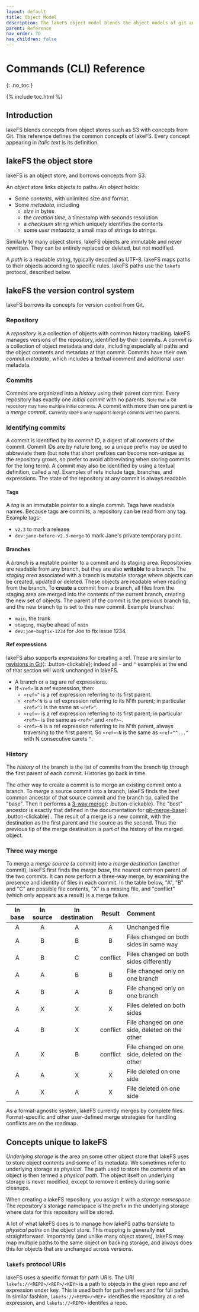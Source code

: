 ```yaml
---
layout: default
title: Object Model 
description: The lakeFS object model blends the object models of git and of object stores such as S3.  Here are the explicit definitions.
parent: Reference
nav_order: 70
has_children: false
---
```


# Commands (CLI) Reference
{: .no_toc }

{% include toc.html %}

## Introduction

lakeFS blends concepts from object stores such as S3 with concepts from Git.  This reference
defines the common concepts of lakeFS.  Every concept appearing in _italic text_ is its
definition.

## lakeFS the object store

lakeFS is an object store, and borrows concepts from S3.

An _object store_ links objects to paths.  An _object_ holds:

* Some _contents_, with unlimited size and format.
* Some _metadata_, including
  + _size_ in bytes
  + the _creation time_, a timestamp with seconds resolution
  + a _checksum_ string which uniquely identifies the contents
  + some _user metadata_, a small map of strings to strings.

Similarly to many object stores, lakeFS objects are immutable and never rewritten.  They can
be entirely replaced or deleted, but not modified.

A _path_ is a readable string, typically decoded as UTF-8.  lakeFS maps paths to their objects
according to specific rules.  lakeFS paths use the `lakefs` protocol, described below.

## lakeFS the version control system

lakeFS borrows its concepts for version control from Git.

### Repository

A _repository_ is a collection of objects with common history tracking.  lakeFS manages
versions of the repository, identified by their commits.  A _commit_ is a collection of object
metadata and data, including especially all paths and the object contents and metadata at that
commit.  Commits have their own _commit metadata_, which includes a textual comment and
additional user metadata.

### Commits

Commits are organized into a _history_ using their parent commits.  Every repository has
exactly one _initial commit_ with no parents.  <span style="font-size: smaller">Note that a
Git repository may have multiple initial commits.</span> A commit with more than one parent is
a _merge commit_.  <span style="font-size: smaller">Currently lakeFS only supports merge
commits with two parents.</span>

### Identifying commits

A commit is identified by its _commit ID_, a digest of all contents of the commit.  Commit IDs
are by nature long, so a unique prefix may be used to abbreviate them (but note that short
prefixes can become non-unique as the repository grows, so prefer to avoid abbreviating when
storing commits for the long term).  A commit may also be identified by using a textual
definition, called a _ref_.  Examples of refs include tags, branches, and expressions.  The
state of the repository at any commit is always readable.

#### Tags

A _tag_ is an immutable pointer to a single commit.  Tags have readable names.  Because tags
are commits, a repository can be read from any tag.  Example tags:

* `v2.3` to mark a release
* `dev:jane-before-v2.3-merge` to mark Jane's private temporary point.

#### Branches

A _branch_ is a mutable pointer to a commit and its staging area.  Repositories are readable
from any branch, but they are also **writable** to a branch.  The _staging area_ associated
with a branch is mutable storage where objects can be created, updated or deleted.  These
objects are readable when reading from the branch.  To **create** a commit from a branch, all
files from the staging area are merged into the contents of the current branch, creating the
new set of objects.  The parent of the commit is the previous branch tip, and the new branch
tip is set to this new commit.  Example branches:

* `main`, the trunk
* `staging`, maybe ahead of `main`
* `dev:joe-bugfix-1234` for Joe to fix issue 1234.

#### Ref expressions

lakeFS also supports _expressions_ for creating a ref.  These are similar to [revisions in
Git](https://git-scm.com/docs/gitrevisions#_specifying_revisions){: .button-clickable}; indeed all `~` and `^`
examples at the end of that section will work unchanged in lakeFS.

* A branch or a tag are ref expressions.
* If `<ref>` is a ref expression, then:
  + `<ref>^` is a ref expression referring to its first parent.
  + `<ref>^N` is a ref expression referring to its N'th parent; in particular `<ref>^1` is the
    same as `<ref>^`.
  + `<ref>~` is a ref expression referring to its first parent; in particular `<ref>~` is the
    same as `<ref>^` and `<ref>~`.
  + `<ref>~N` is a ref expression referring to its N'th parent, always traversing to the first
    parent.  So `<ref>~N` is the same as `<ref>^^...^` with N consecutive carets `^`.

### History

The _history_ of the branch is the list of commits from the branch tip through the first
parent of each commit.  Histories go back in time.

The other way to create a commit is to merge an existing commit onto a branch.  To _merge_ a
source commit into a branch, lakeFS finds the _best_ common ancestor of that source commit and
the branch tip, called the "base".  Then it performs a [3-way merge](#three-way-merge){: .button-clickable}.  The
"best" ancestor is exactly that defined in the documentation for
[git-merge-base](https://git-scm.com/docs/git-merge-base#_description){: .button-clickable} .  The result of a merge
is a new commit, with the destination as the first parent and the source as the second.  Thus
the previous tip of the merge destination is part of the history of the merged object.

### Three way merge

To merge a _merge source_ (a commit) into a _merge destination_ (another commit), lakeFS first
finds the _merge base_, the nearest common parent of the two commits.  It can now perform a
three-way merge, by examining the presence and identity of files in each commit.  In the table
below, "A", "B" and "C" are possible file contents, "X" is a missing file, and "conflict"
(which only appears as a result) is a merge failure.

| **In base** | **In source** | **In destination** | **Result** | **Comment**                                    |
| :---:       | :---:         | :---:              | :---:      | :---                                           |
| A           | A             | A                  | A          | Unchanged file                                 |
| A           | B             | B                  | B          | Files changed on both sides in same way        |
| A           | B             | C                  | conflict   | Files changed on both sides differently        |
| A           | A             | B                  | B          | File changed only on one branch                |
| A           | B             | A                  | B          | File changed only on one branch                |
| A           | X             | X                  | X          | Files deleted on both sides                    |
| A           | B             | X                  | conflict   | File changed on one side, deleted on the other |
| A           | X             | B                  | conflict   | File changed on one side, deleted on the other |
| A           | A             | X                  | X          | File deleted on one side                       |
| A           | X             | A                  | X          | File deleted on one side                       |

As a format-agnostic system, lakeFS currently merges by complete files.  Format-specific and
other user-defined merge strategies for handling conflicts are on the roadmap.

## Concepts unique to lakeFS

_Underlying storage_ is the area on some other object store that lakeFS uses to store object
contents and some of its metadata.  We sometimes refer to underlying storage as _physical_.
The path used to store the contents of an object is then termed a _physical path_.  The object
itself on underlying storage is never modified, except to remove it entirely during some
cleanups.

When creating a lakeFS repository, you assign it with a _storage namespace_. The repository's
storage namespace is the prefix in the underlying storage where data for this repository
will be stored.

A lot of what lakeFS does is to manage how lakeFS paths translate to _physical paths_ on the
object store.  This mapping is generally **not** straightforward.  Importantly (and unlike
many object stores), lakeFS may map multiple paths to the same object on backing storage, and
always does this for objects that are unchanged across versions.

### `lakefs` protocol URIs

lakeFS uses a specific format for path URIs.  The URI `lakefs://<REPO>/<REF>/<KEY>` is a path
to objects in the given repo and ref expression under key.  This is used both for path
prefixes and for full paths.  In similar fashion, `lakefs://<REPO>/<REF>` identifies the
repository at a ref expression, and `lakefs://<REPO>` identifes a repo.
